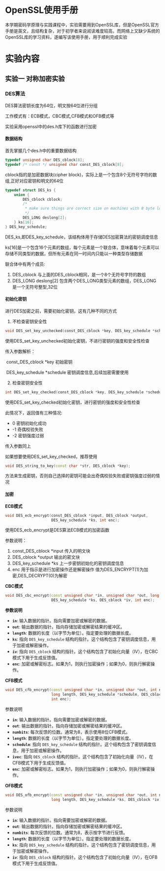 # OpenSSL使用手册

本学期密码学原理与实践课程中，实验需要用到OpenSSL库，但是OpenSSL官方手册是英文，且结构复杂，对于初学者来说阅读难度较高，而网络上又缺少系统的OpenSSL库的学习资料，遂编写该使用手册，用于顺利完成实验

# 实验内容

## 实验一 对称加密实验

### DES算法

DES算法密钥长度为64位，明文按64位进行分组

工作模式有：ECB模式，CBC模式,CFB模式和OFB模式等

实验采用openssl中的des.h库下的函数进行加密

#### 数据结构

首先掌握几个des.h中的重要数据结构

```cpp
typedef unsigned char DES_cblock[8];
typedef /* const */ unsigned char const_DES_cblock[8];
```

cblock指的是加密数据块(cipher block)，实际上是一个包含8个无符号字符的数组,正好对应密钥和明文的64位

```cpp
typedef struct DES_ks {
    union {
        DES_cblock cblock;
        /*
         * make sure things are correct size on machines with 8 byte longs
         */
        DES_LONG deslong[2];
    } ks[16];
} DES_key_schedule;
```

DES_ks,即DES_key_schedule，该结构体用于存储DES加密算法的密钥调度信息

ks[16]是一个包含16个元素的数组，每个元素是一个联合体，意味着每个元素可以存储不同类型的数据，但所有元素在同一时间内只能以一种类型存储数据

联合体中有两个成员:

1. DES_cblock 与上面的DES_cblock相同，是一个8个无符号字符的数组
2. DES_LONG deslong[2] 包含两个DES_LONG类型元素的数组，DES_LONG是一个无符号整型,32位

#### 初始化密钥

进行DES加密之前，需要初始化密钥，这有几种不同的方式

1. 不检查密钥安全性

```cpp
void DES_set_key_unchecked(const_DES_cblock *key, DES_key_schedule *schedule);
```

使用DES_set_key_unchecked初始化密钥，不进行密钥的强度和安全性检查

传入参数解析：

​	const_DES_cblock *key 初始密钥

​    DES_key_schedule *schedule 密钥调度信息,后续加密需要使用

2. 检查密钥安全性

```cpp
int DES_set_key_checked(const_DES_cblock *key, DES_key_schedule *schedule);
```

使用DES_set_key_checked初始化密钥，进行密钥的强度和安全性检查

此情况下，返回值有三种情况:

- 0 密钥初始化成功
- -1 奇偶校验失败
- -2 密钥强度过弱

传入参数同上

如果想要使用DES_set_key_checked，推荐使用

```cpp
void DES_string_to_key(const char *str, DES_cblock *key);
```

方法来生成密钥，否则自己选择的密钥可能会出奇偶校验失败或密钥强度过弱的情况



#### 加密

**ECB模式**

```cpp
void DES_ecb_encrypt(const_DES_cblock *input, DES_cblock *output,
                     DES_key_schedule *ks, int enc);
```

使用DES_ecb_encrypt是DES算法ECB模式的加密函数

参数说明：

1. const_DES_cblock *input 传入的明文块
2.  DES_cblock *output 输出的密文块
3. DES_key_schedule *ks 上一步密钥初始化的密钥调度信息
4. enc 用于指示是进行加密操作还是解密操作 值为DES_ENCRYPT(1)为加密,DES_DECRYPT(0)为解密

**CBC模式**

```cpp
void DES_cbc_encrypt(const unsigned char *in, unsigned char *out, long length,
                     DES_key_schedule *ks, DES_cblock *iv, int enc); 
```

**参数说明**

- **`in`**: 输入数据的指针。指向需要加密或解密的数据。
- **`out`**: 输出数据的指针。指向存储加密或解密结果的缓冲区。
- **`length`**: 数据的长度（以字节为单位）。指定要处理的数据长度。
- **`ks`**: 指向 `DES_key_schedule` 结构的指针。这个结构包含了密钥调度信息，用于加密或解密操作。
- **`iv`**: 指向 `DES_cblock` 结构的指针。这个结构包含了初始化向量（IV），在CBC模式下用于生成反馈值。
- **`enc`**: 加密或解密标志。如果为1，则执行加密操作；如果为0，则执行解密操作。

**CFB模式**

```cpp
void DES_cfb_encrypt(const unsigned char *in, unsigned char *out, int numbits,
                     long length, DES_key_schedule *schedule, DES_cblock *ivec,
                     int enc);

```

参数说明

- **`in`**: 输入数据的指针。指向需要加密或解密的数据。
- **`out`**: 输出数据的指针。指向存储加密或解密结果的缓冲区。
- **`numbits`**: 每次反馈的位数。通常为8，表示使用8位CFB模式。
- **`length`**: 数据的长度（以字节为单位）。指定要处理的数据长度。
- **`schedule`**: 指向 `DES_key_schedule` 结构的指针。这个结构包含了密钥调度信息，用于加密或解密操作。
- **`ivec`**: 指向 `DES_cblock` 结构的指针。这个结构包含了初始化向量（IV），在CFB模式下用于生成反馈值。
- **`enc`**: 加密或解密标志。如果为1，则执行加密操作；如果为0，则执行解密操作。

**OFB模式**

```cpp
void DES_ofb_encrypt(const unsigned char *in, unsigned char *out, int numbits,
                     long length, DES_key_schedule *ks, DES_cblock *iv);
```

参数说明

- **`in`**: 输入数据的指针。指向需要加密或解密的数据。
- **`out`**: 输出数据的指针。指向存储加密或解密结果的缓冲区。
- **`numbits`**: 每次反馈的位数。通常为8，表示按字节进行反馈。
- **`length`**: 数据的长度（以字节为单位）。指定要处理的数据长度。
- **`ks`**: 指向 `DES_key_schedule` 结构的指针。这个结构包含了密钥调度信息，用于加密或解密操作。
- **`iv`**: 指向 `DES_cblock` 结构的指针。这个结构包含了初始化向量（IV），在OFB模式下用于生成反馈值。

